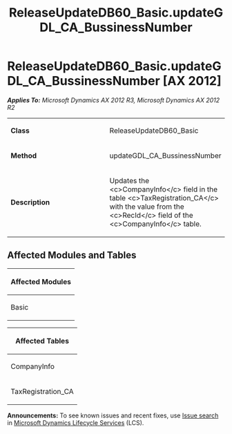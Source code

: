 ﻿---
title: ReleaseUpdateDB60_Basic.updateGDL_CA_BussinessNumber
TOCTitle: ReleaseUpdateDB60_Basic.updateGDL_CA_BussinessNumber
ms:assetid: 379a0fbd-fb62-00b5-eb49-820f36e93616
ms:mtpsurl: https://msdn.microsoft.com/en-us/library/JJ685191(v=AX.60)
ms:contentKeyID: 49707644
ms.date: 05/18/2015
mtps_version: v=AX.60
---

# ReleaseUpdateDB60\_Basic.updateGDL\_CA\_BussinessNumber [AX 2012]


_**Applies To:** Microsoft Dynamics AX 2012 R3, Microsoft Dynamics AX 2012 R2_

<table>
<colgroup>
<col style="width: 50%" />
<col style="width: 50%" />
</colgroup>
<tbody>
<tr class="odd">
<td><p><strong>Class</strong></p></td>
<td><p>ReleaseUpdateDB60_Basic</p></td>
</tr>
<tr class="even">
<td><p><strong>Method</strong></p></td>
<td><p>updateGDL_CA_BussinessNumber</p></td>
</tr>
<tr class="odd">
<td><p><strong>Description</strong></p></td>
<td><p>Updates the &lt;c&gt;CompanyInfo&lt;/c&gt; field in the table &lt;c&gt;TaxRegistration_CA&lt;/c&gt; with the value from the &lt;c&gt;RecId&lt;/c&gt; field of the &lt;c&gt;CompanyInfo&lt;/c&gt; table.</p></td>
</tr>
</tbody>
</table>


## Affected Modules and Tables

<table>
<colgroup>
<col style="width: 100%" />
</colgroup>
<thead>
<tr class="header">
<th><p>Affected Modules</p></th>
</tr>
</thead>
<tbody>
<tr class="odd">
<td><p>Basic</p></td>
</tr>
</tbody>
</table>


<table>
<colgroup>
<col style="width: 100%" />
</colgroup>
<thead>
<tr class="header">
<th><p>Affected Tables</p></th>
</tr>
</thead>
<tbody>
<tr class="odd">
<td><p>CompanyInfo</p></td>
</tr>
<tr class="even">
<td><p>TaxRegistration_CA</p></td>
</tr>
</tbody>
</table>

  
**Announcements:** To see known issues and recent fixes, use [Issue search](http://go.microsoft.com/fwlink/?linkid=389258) in [Microsoft Dynamics Lifecycle Services](http://go.microsoft.com/fwlink/?linkid=306505) (LCS).

